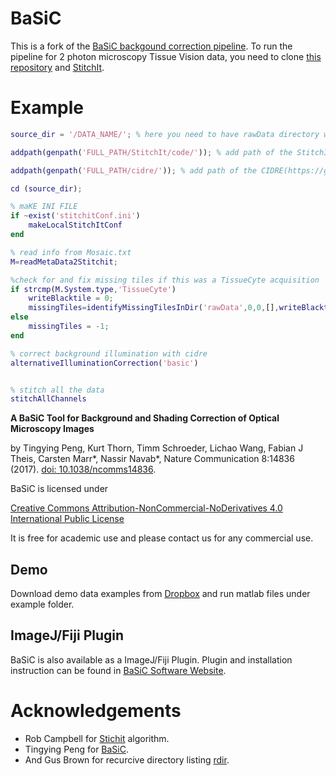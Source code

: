 # BaSiC

This is a fork of the [BaSiC backgound correction pipeline](https://github.com/QSCD/BaSiC). To run the pipeline for 2 photon microscopy Tissue Vision data, you need to clone [this repository](https://github.com/Fouga/BaSiC) and [StitchIt](https://github.com/Fouga/StitchIt). 

# Example
```Matlab
source_dir = '/DATA_NAME/'; % here you need to have rawData directory with all your data and a Mosaic.txt

addpath(genpath('FULL_PATH/StitchIt/code/')); % add path of the StitchIt(https://github.com/BaselLaserMouse/StitchIt).

addpath(genpath('FULL_PATH/cidre/')); % add path of the CIDRE(https://github.com/Fouga/cidre) 

cd (source_dir);

% maKE INI FILE
if ~exist('stitchitConf.ini')
	makeLocalStitchItConf
end

% read info from Mosaic.txt 
M=readMetaData2Stitchit;

%check for and fix missing tiles if this was a TissueCyte acquisition
if strcmp(M.System.type,'TissueCyte')
    writeBlacktile = 0;
    missingTiles=identifyMissingTilesInDir('rawData',0,0,[],writeBlacktile);
else
    missingTiles = -1;
end

% correct background illumination with cidre
alternativeIlluminationCorrection('basic')


% stitch all the data
stitchAllChannels
```


**A BaSiC Tool for Background and Shading Correction of Optical Microscopy Images**

by Tingying Peng, Kurt Thorn, Timm Schroeder, Lichao Wang, Fabian J Theis, Carsten Marr\*, Nassir Navab\*, Nature Communication 8:14836 (2017). [doi: 10.1038/ncomms14836](http://www.nature.com/articles/ncomms14836).

BaSiC is licensed under 

[Creative Commons Attribution-NonCommercial-NoDerivatives 4.0 International Public License](https://creativecommons.org/licenses/by-nc-nd/4.0/legalcode)

It is free for academic use and please contact us for any commercial use.

## Demo

Download demo data examples from [Dropbox](https://www.dropbox.com/s/plznvzdjglrse3h/Demoexamples.zip?dl=0) and run matlab files under example folder.

## ImageJ/Fiji Plugin
BaSiC is also available as a ImageJ/Fiji Plugin. Plugin and installation instruction can be found in [BaSiC Software Website](https://www.helmholtz-muenchen.de/icb/research/groups/quantitative-single-cell-dynamics/software/basic/index.html).


Acknowledgements
============

- Rob Campbell for [Stichit](https://github.com/BaselLaserMouse/StitchIt) algorithm.
- Tingying Peng for [BaSiC](https://github.com/QSCD/BaSiC). 
- And Gus Brown for recurcive directory listing [rdir](https://uk.mathworks.com/matlabcentral/fileexchange/19550-recursive-directory-listing).




